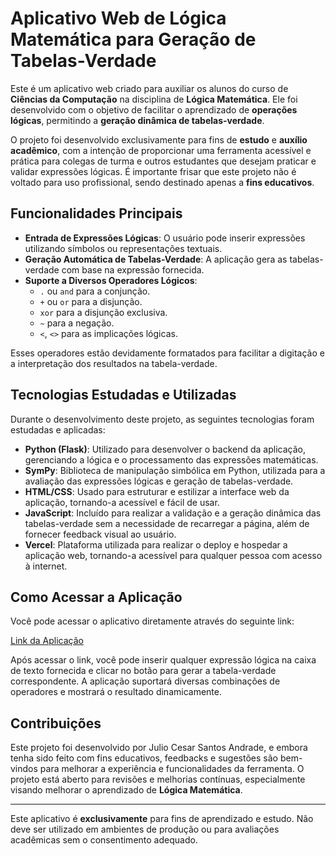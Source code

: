 # Aplicativo Web de Lógica Matemática para Geração de Tabelas-Verdade

Este é um aplicativo web criado para auxiliar os alunos do curso de **Ciências da Computação** na disciplina de **Lógica Matemática**. Ele foi desenvolvido com o objetivo de facilitar o aprendizado de **operações lógicas**, permitindo a **geração dinâmica de tabelas-verdade**. 

O projeto foi desenvolvido exclusivamente para fins de **estudo** e **auxílio acadêmico**, com a intenção de proporcionar uma ferramenta acessível e prática para colegas de turma e outros estudantes que desejam praticar e validar expressões lógicas. É importante frisar que este projeto não é voltado para uso profissional, sendo destinado apenas a **fins educativos**.

## Funcionalidades Principais

- **Entrada de Expressões Lógicas**: O usuário pode inserir expressões utilizando símbolos ou representações textuais.
- **Geração Automática de Tabelas-Verdade**: A aplicação gera as tabelas-verdade com base na expressão fornecida.
- **Suporte a Diversos Operadores Lógicos**: 
  - `.` ou `and` para a conjunção.
  - `+` ou `or` para a disjunção.
  - `xor` para a disjunção exclusiva.
  - `~` para a negação.
  - `<`, `<>` para as implicações lógicas.
  
Esses operadores estão devidamente formatados para facilitar a digitação e a interpretação dos resultados na tabela-verdade.

## Tecnologias Estudadas e Utilizadas

Durante o desenvolvimento deste projeto, as seguintes tecnologias foram estudadas e aplicadas:

- **Python (Flask)**: Utilizado para desenvolver o backend da aplicação, gerenciando a lógica e o processamento das expressões matemáticas.
- **SymPy**: Biblioteca de manipulação simbólica em Python, utilizada para a avaliação das expressões lógicas e geração de tabelas-verdade.
- **HTML/CSS**: Usado para estruturar e estilizar a interface web da aplicação, tornando-a acessível e fácil de usar.
- **JavaScript**: Incluído para realizar a validação e a geração dinâmica das tabelas-verdade sem a necessidade de recarregar a página, além de fornecer feedback visual ao usuário.
- **Vercel**: Plataforma utilizada para realizar o deploy e hospedar a aplicação web, tornando-a acessível para qualquer pessoa com acesso à internet.

## Como Acessar a Aplicação

Você pode acessar o aplicativo diretamente através do seguinte link:

[Link da Aplicação](https://logica-cs.vercel.app/)

Após acessar o link, você pode inserir qualquer expressão lógica na caixa de texto fornecida e clicar no botão para gerar a tabela-verdade correspondente. A aplicação suportará diversas combinações de operadores e mostrará o resultado dinamicamente.

## Contribuições

Este projeto foi desenvolvido por Julio Cesar Santos Andrade, e embora tenha sido feito com fins educativos, feedbacks e sugestões são bem-vindos para melhorar a experiência e funcionalidades da ferramenta. O projeto está aberto para revisões e melhorias contínuas, especialmente visando melhorar o aprendizado de **Lógica Matemática**.

---

Este aplicativo é **exclusivamente** para fins de aprendizado e estudo. Não deve ser utilizado em ambientes de produção ou para avaliações acadêmicas sem o consentimento adequado.
